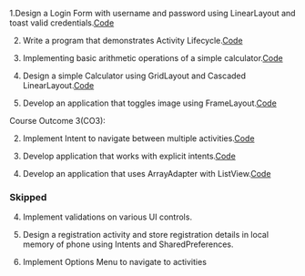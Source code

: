 1.Design a Login Form with username and password using LinearLayout and toast valid credentials.[Code](./Login.java)

2. Write a program that demonstrates Activity Lifecycle.[Code](./Activity%20life%20Cycle.java)

3. Implementing basic arithmetic operations of a simple calculator.[Code](./Calculator.java)

2. Design a simple Calculator using GridLayout and Cascaded LinearLayout.[Code](./Calculator.java)

4. Develop an application that toggles image using FrameLayout.[Code](./Toggle.java)

Course Outcome 3(CO3):

2. Implement Intent to navigate between multiple activities.[Code](./Intent.java)

4. Develop application that works with explicit intents.[Code](./Intent.java)

5. Develop an application that uses ArrayAdapter with ListView.[Code](./Adapter%20list%20view.java)



### Skipped

4. Implement validations on various UI controls.

1. Design a registration activity and store registration details in local memory of phone using Intents and SharedPreferences.

4. Implement Options Menu to navigate to activities
